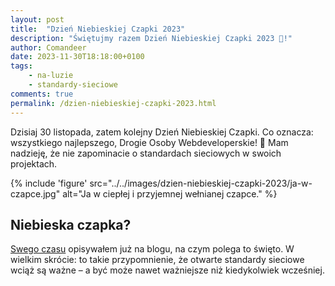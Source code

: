 ```yaml
---
layout: post
title:  "Dzień Niebieskiej Czapki 2023"
description: "Świętujmy razem Dzień Niebieskiej Czapki 2023 🎉!"
author: Comandeer
date: 2023-11-30T18:18:00+0100
tags:
    - na-luzie
    - standardy-sieciowe
comments: true
permalink: /dzien-niebieskiej-czapki-2023.html
---
```


Dzisiaj 30 listopada, zatem kolejny Dzień Niebieskiej Czapki. Co oznacza: wszystkiego najlepszego, Drogie Osoby Webdeveloperskie! 🎉 Mam nadzieję, że nie zapominacie o standardach sieciowych w swoich projektach.<!--more-->

{% include 'figure' src="../../images/dzien-niebieskiej-czapki-2023/ja-w-czapce.jpg" alt="Ja w ciepłej i przyjemnej wełnianej czapce." %}

<!-- <picture class="figure">
	<source srcset="/assets/images/dzien-niebieskiej-czapki-2023/ja-w-czapce.avif" type="image/avif">
	<source srcset="/assets/images/dzien-niebieskiej-czapki-2023/ja-w-czapce.webp" type="image/webp">
	<img src="/assets/images/dzien-niebieskiej-czapki-2023/ja-w-czapce.jpg" alt="Ja w ciepłej i przyjemnej wełnianej czapce." class="figure__image">
</picture> -->

## Niebieska czapka?

[Swego czasu](https://blog.comandeer.pl/dzien-niebieskiej-czapki.html) opisywałem już na blogu, na czym polega to święto. W wielkim skrócie: to takie przypomnienie, że otwarte standardy sieciowe wciąż są ważne – a być może nawet ważniejsze niż kiedykolwiek wcześniej.
